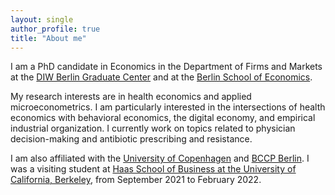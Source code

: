```yaml
---
layout: single
author_profile: true
title: "About me"
---
```



I am a PhD candidate in Economics in the Department of Firms and Markets at the [DIW Berlin Graduate Center] and at the [Berlin School of Economics].

My research interests are in health economics and applied microeconometrics. I am particularly interested in the intersections of health economics with behavioral economics, the digital economy, and empirical industrial organization. I currently work on topics related to physician decision-making and antibiotic prescribing and resistance.

I am also affiliated with the [University of Copenhagen] and [BCCP Berlin]. I was a visiting student at [Haas School of Business at the University of California, Berkeley], from September 2021 to February 2022.



[//]: # (Links)

   [DIW Berlin Graduate Center]: <https://www.diw.de/en/diw_01.c.619412.en/graduate_center.html>
   [Berlin School of Economics]: <https://www.berlin-econ.de/>
   [University of Copenhagen]: <https://www.economics.ku.dk/staff/vip/?pure=en/persons/661700>
   [BCCP Berlin]: <https://www.bccp-berlin.de/>
   [Haas School of Business at the University of California, Berkeley]: <https://haas.berkeley.edu/scholars/current-visiting-scholars/>
